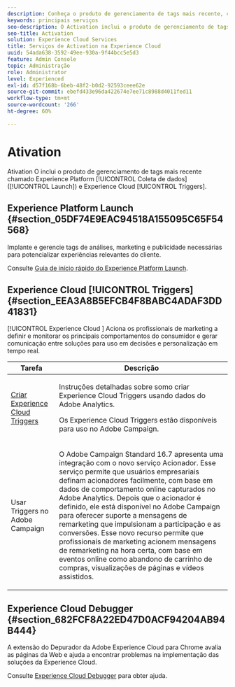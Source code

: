 ```yaml
---
description: Conheça o produto de gerenciamento de tags mais recente, chamado Experience Platform Launch.
keywords: principais serviços
seo-description: O Activation inclui o produto de gerenciamento de tags mais recente, denominado Experience Platform Launch. Dynamic Tag Management (DTM); e Triggers.
seo-title: Activation
solution: Experience Cloud Services
title: Serviços de Activation na Experience Cloud
uuid: 54ada638-3592-49ee-930a-9f44bcc5e5d3
feature: Admin Console
topic: Administração
role: Administrator
level: Experienced
exl-id: d57f168b-6beb-48f2-b0d2-92593ceee62e
source-git-commit: ebefd433e96da422674e7ee71c8988d4011fed11
workflow-type: tm+mt
source-wordcount: '266'
ht-degree: 60%

---
```


# Ativation

Ativation O inclui o produto de gerenciamento de tags mais recente chamado Experience Platform [!UICONTROL Coleta de dados] ([!UICONTROL Launch]) e Experience Cloud [!UICONTROL Triggers].

## Experience Platform Launch {#section_05DF74E9EAC94518A155095C65F54568}

Implante e gerencie tags de análises, marketing e publicidade necessárias para potencializar experiências relevantes do cliente.

Consulte [Guia de início rápido do Experience Platform Launch](https://experienceleague.adobe.com/docs/launch/using/get-started/quick-start.html?lang=en).

<!-- ## Dynamic Tag Management {#section_C7E000EEF3E6459FB4B6D4A8960DD8F0}

To launch Dynamic Tag Management, click **[!UICONTROL Activation]** and send a request to the Adobe provisioning team. You should receive your login credentials within one to two business days. 

<table id="table_3241FF7CA0B242BFAFC68362A62AA0C7"> 
 <thead> 
  <tr> 
   <th colname="col1" class="entry"> Task </th> 
   <th colname="col2" class="entry"> Description </th> 
  </tr> 
 </thead>
 <tbody> 
  <tr> 
   <td colname="col1"> <p> <a href="https://docs.adobe.com/content/help/en/dtm/using/tools/analytics-dtm.html" format="html" scope="external"> Deploy Adobe Analytics </a> </p> </td> 
   <td colname="col2"> <p> Step-by-step instructions to add Adobe Analytics using Adobe Dynamic Tag Management </p> </td> 
  </tr> 
  <tr> 
   <td colname="col1"> <p> <a href="https://docs.adobe.com/content/help/en/id-service/using/implementation-guides/implementation-guides.html" format="html" scope="external"> Implementation Guides for Experience Cloud ID Service </a> </p> </td> 
   <td colname="col2"> <p>The Experience Cloud ID Service enables core functionality across Experience Cloud solutions (including Customer Attributes, audience sharing, and triggers). Adobe strongly recommends implementing the ID service and take advantage of these features. </p> </td> 
  </tr> 
  <tr> 
   <td colname="col1"> <p> <a href="https://docs.adobe.com/content/help/en/dtm/using/dtm-home.html" format="https" scope="external"> Dynamic Tag Management Product Documentation </a> </p> </td> 
   <td colname="col2"> <p>Learn more about deploying Experience Cloud solutions with Dynamic Tag Management. </p> </td>
  </tr> 
 </tbody> 
</table>

If you want help implementing dynamic tag management we encourage you to contact your Account Manager for information on Adobe Global Services offerings, or implementation partner offerings. Please also feel free to contact us at [@AdobeExpCare](https://twitter.com/AdobeExpCare) with hashtag #DTM. -->

## Experience Cloud [!UICONTROL Triggers] {#section_EEA3A8B5EFCB4F8BABC4ADAF3DD41831}

[!UICONTROL Experience Cloud ] Aciona os profissionais de marketing a definir e monitorar os principais comportamentos do consumidor e gerar comunicação entre soluções para uso em decisões e personalização em tempo real.

<table id="table_AF6842470172429EA97C9B02163BD0C3"> 
 <thead> 
  <tr> 
   <th colname="col1" class="entry"> Tarefa </th>
   <th colname="col2" class="entry"> Descrição </th>
  </tr> 
 </thead>
 <tbody> 
  <tr> 
   <td colname="col1"> <p> <a href="triggers.md#concept_887B30241B3E4DB0A2553B2996E2D4FB" format="dita" scope="local"> Criar Experience Cloud Triggers </a> </p> </td> 
   <td colname="col2"> <p> Instruções detalhadas sobre somo criar Experience Cloud Triggers usando dados do Adobe Analytics. </p> <p>Os Experience Cloud Triggers estão disponíveis para uso no Adobe Campaign. </p> </td>
  </tr>
  <tr> 
   <td colname="col1"> <p>Usar Triggers no Adobe Campaign </p> </td> 
   <td colname="col2"> <p> O Adobe Campaign Standard 16.7 apresenta uma integração com o novo serviço Acionador. Esse serviço permite que usuários empresariais definam acionadores facilmente, com base em dados de comportamento online capturados no Adobe Analytics. Depois que o acionador é definido, ele está disponível no Adobe Campaign para oferecer suporte a mensagens de remarketing que impulsionam a participação e as conversões. Esse novo recurso permite que profissionais de marketing acionem mensagens de remarketing na hora certa, com base em eventos online como abandono de carrinho de compras, visualizações de páginas e vídeos assistidos. </p> </td>
  </tr>
 </tbody>
</table>


## Experience Cloud Debugger {#section_682FCF8A22ED47D0ACF94204AB94B444}

A extensão do Depurador da Adobe Experience Cloud para Chrome avalia as páginas da Web e ajuda a encontrar problemas na implementação das soluções da Experience Cloud.

Consulte [Experience Cloud Debugger](https://experienceleague.adobe.com/docs/debugger/using/experience-cloud-debugger.html?lang=pt-BR) para obter ajuda.
